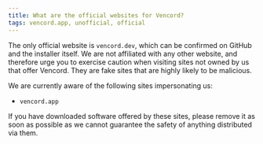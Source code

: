 ```yaml
---
title: What are the official websites for Vencord?
tags: vencord.app, unofficial, official
---
```


The only official website is `vencord.dev`, which can be confirmed on GitHub and the installer itself. We are not affiliated with any other website, and therefore urge you to exercise caution when visiting sites not owned by us that offer Vencord. They are fake sites that are highly likely to be malicious.

We are currently aware of the following sites impersonating us:

- `vencord.app`

If you have downloaded software offered by these sites, please remove it as soon as possible as we cannot guarantee the safety of anything distributed via them.